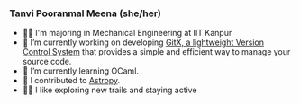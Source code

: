 <!--
**TanviPooranmal/TanviPooranmal** is a ✨ _special_ ✨ repository because its `README.md` (this file) appears on your GitHub profile. -->
### Tanvi Pooranmal Meena (she/her)
- 👩‍🎓 I'm majoring in Mechanical Engineering at IIT Kanpur 
- 🔭 I’m currently working on developing [GitX, a lightweight Version Control System](https://github.com/TanviPooranmal/GitX) that provides a simple and efficient way to manage your source code.
- 🌱 I’m currently learning OCaml.
- 🤝 I contributed to [Astropy](https://github.com/astropy/astropy).
- 🚴‍♀️ I like exploring new trails and staying active
